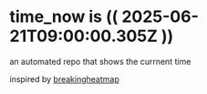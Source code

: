 # time_now is (( 2025-06-21T09:00:00.305Z ))

an automated repo that shows the currnent time

inspired by [breakingheatmap](https://github.com/breakingheatmap/breakingheatmap)